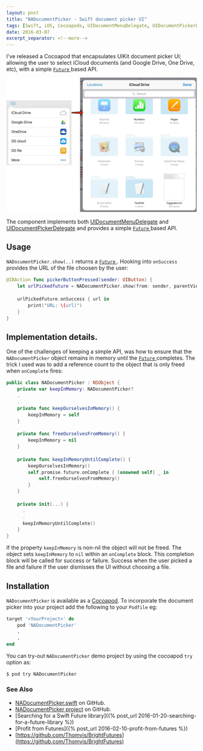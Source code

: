 ```yaml
---
layout: post
title: "NADocumentPicker - Swift document picker UI"
tags: [Swift, iOS, Cocoapods, UIDocumentMenuDelegate, UIDocumentPickerDelegate, iCloud]
date: 2016-03-07
excerpt_separator: <!--more-->
---
```

I've released a Cocoapod that encapsulates UIKit document picker UI; allowing the user to select iCloud documents (and Google Drive, One Drive, etc), with a simple [`Future` ](https://github.com/Thomvis/BrightFutures) based API.

![](/images/blog/DocumentPicker/filepicker-combined.jpg)

<!--more-->
The component implements both [UIDocumentMenuDelegate](https://developer.apple.com/library/prerelease/ios/documentation/UIKit/Reference/UIDocumentMenuDelegate_Protocol/index.html) and [UIDocumentPickerDelegate](https://developer.apple.com/library/prerelease/ios/documentation/UIKit/Reference/UIDocumentPickerDelegate/) and provides a simple [`Future` ](https://github.com/Thomvis/BrightFutures#examples) based API.

## Usage

`NADocumentPicker.show(..)` returns a [`Future` ](https://github.com/Thomvis/BrightFutures#examples). Hooking into `onSuccess` provides the URL of the file choosen by the user:

```swift
@IBAction func pickerButtonPressed(sender: UIButton) {
    let urlPickedfuture = NADocumentPicker.show(from: sender, parentViewController: self)

    urlPickedfuture.onSuccess { url in
        print("URL: \(url)")
    }
}
```

## Implementation details.

One of the challenges of keeping a simple API, was how to ensure that the `NADocumentPicker` object remains in memory until the [`Future` ](https://github.com/Thomvis/BrightFutures#examples) completes. The trick I used was to add a reference count to the object that is only freed when `onComplete` fires:

```swift
public class NADocumentPicker : NSObject {
    private var keepInMemory: NADocumentPicker?
    .
    .
    private func keepOurselvesInMemory() {
        keepInMemory = self
    }

    private func freeOurselvesFromMemory() {
        keepInMemory = nil
    }

    private func keepInMemoryUntilComplete() {
        keepOurselvesInMemory()
        self.promise.future.onComplete { [unowned self] _ in
            self.freeOurselvesFromMemory()
        }
    }

    private init(...) {
      .
      .
      keepInMemoryUntilComplete()
    }
}
```

If the property `keepInMemory` is non-nil the object will not be freed. The object sets `keepInMemory` to `nil` within an `onComplete` block. This completion block will be called for success or failure. Success when the user picked a file and failure if the user dismisses the UI without choosing a file.

## Installation

`NADocumentPicker` is available as a [Cocoapod](https://cocoapods.org). To incorporate the document picker into your project add the following to your `Podfile` eg:

```ruby
target '<YourProject>' do
    pod 'NADocumentPicker'
    .
    .
end
```

You can try-out `NADocumentPicker` demo project by using the cocoapod `try` option as:

```
$ pod try NADocumentPicker
```

### See Also

* [NADocumentPicker.swift](https://github.com/NickAger/NADocumentPicker/blob/master/NADocumentPicker/NADocumentPicker.swift#L25) on GitHub.
* [NADocumentPicker project](https://github.com/NickAger/NADocumentPicker) on GitHub.
* [Searching for a Swift Future library]({% post_url 2016-01-20-searching-for-a-future-library %})
* [Profit from Futures]({% post_url 2016-02-10-profit-from-futures %})
* [https://github.com/Thomvis/BrightFutures](https://github.com/Thomvis/BrightFutures)
